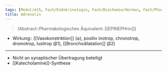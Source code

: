 ```yaml
---
tags: [Modul/m15, Fach/Endokrinologie, Fach/Biochemie/Hormon, Fach/Pharmakologie/Medikament/Wirkstoff, ToDo]
title: Adrenalin
---
```

> (Abstract::Pharmakologisches Äquivalent: [[EPINEPHrin]])
- Wirkung:: [[Vasokonstriktion]] (⍺), positiv inotrop, chronotrop, dromotrop, lusitrop (β1), [[Bronchodilatation]] (β2)
---
- Nicht an synaptischer Übertragung beteiligt
- [[Katecholamine]]-Synthese
